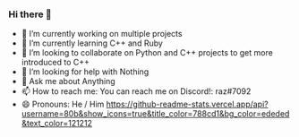 ### Hi there 👋


- 🔭 I’m currently working on multiple projects
- 🌱 I’m currently learning C++ and Ruby
- 👯 I’m looking to collaborate on Python and C++ projects to get more introduced to C++
- 🤔 I’m looking for help with Nothing
- 💬 Ask me about Anything
- 📫 How to reach me: You can reach me on Discord!: raz#7092
- 😄 Pronouns: He / Him
https://github-readme-stats.vercel.app/api?username=80b&show_icons=true&title_color=788cd1&bg_color=ededed&text_color=121212

